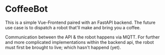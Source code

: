 # CoffeeBot
This is a simple Vue-Frontend paired with an FastAPI backend.
The future use case is to dispatch a robot that'll make and bring you a coffee.

Communication between the API & the robot happens via MQTT.
For further and more complicated implementations within the backend api, the robot must first be brought to live; which hasn't happend (yet).
